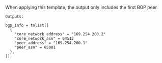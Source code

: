 When applying this template, the output only includes the first BGP peer

```
Outputs:

bgp_info = tolist([
  {
    "core_network_address" = "169.254.200.2"
    "core_network_asn" = 64512
    "peer_address" = "169.254.200.1"
    "peer_asn" = 65001
  },
])
```